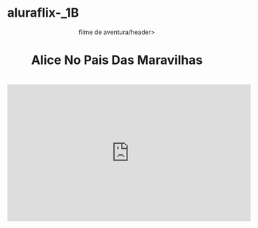 # aluraflix-_1B
<!DOCTYPE html>
<html lang="pt-br">
<head>
<meta charset="UTF-8">
<meta name="viewport" content="widht=device-widht, initial-scale=1.0">
<title>Hello World</title>
</head>
</body>

   <header> filme de aventura/header>
   <H1> Alice No Pais Das Maravilhas <H1>
   <iframe width="560" height="315" src="https://www.youtube.com/embed/VYdW7tNFr2w?si=grz23hMUGAVcvjiU" title="YouTube video player" frameborder="0" allow="accelerometer; autoplay; clipboard-write; encrypted-media; gyroscope; picture-in-picture; web-share" referrerpolicy="strict-origin-when-cross-origin" allowfullscreen></iframe>